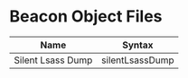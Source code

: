 # Beacon Object Files

| Name              | Syntax                |
| ----------------- | --------------------- |
| Silent Lsass Dump | silentLsassDump <PID> |